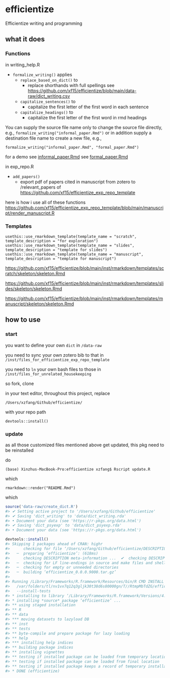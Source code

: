 
<!-- README.md is generated from README.Rmd. Please edit that file -->

# efficientize

Efficientize writing and programming

## what it does

### Functions

in writing\_help.R

  - `formalize_writing()` applies
      - `replace_based_on_dict()` to
          - replace shorthands with full spellings see
            <https://github.com/xf15/efficientize/blob/main/data-raw/dict_writing.csv>
      - `capitalize_sentences()` to
          - capitalize the first letter of the first word in each
            sentence
      - `capitalize_headings()` to
          - capitalize the first letter of the first word in rmd
            headings

You can supply the source file name only to change the source file
directly, e.g., `formalize_writing("informal_paper.Rmd")` or in addition
supply a destination file name to create a new file, e.g.,

    formalize_writing("informal_paper.Rmd", "formal_paper.Rmd")

for a demo see
[informal\_paper.Rmd](https://github.com/xf15/efficientize/tree/main/vignettes/informal_paper.Rmd)
see
[formal\_paper.Rmd](https://github.com/xf15/efficientize/tree/main/vignettes/formal_paper.Rmd)

in exp\_repo.R

  - `add_papers()`
      - export pdf of papers cited in manuscript from zotero to
        /relevant\_papers of
        <https://github.com/xf15/efficientize_exp_repo_template>

here is how i use all of these functions
<https://github.com/xf15/efficientize_exp_repo_template/blob/main/manuscript/render_manuscript.R>

### Templates

    usethis::use_rmarkdown_template(template_name = "scratch", template_description = "for exploration")
    usethis::use_rmarkdown_template(template_name = "slides", template_description = "template for slides")
    usethis::use_rmarkdown_template(template_name = "manuscript", template_description = "template for manuscript")

<https://github.com/xf15/efficientize/blob/main/inst/rmarkdown/templates/scratch/skeleton/skeleton.Rmd>

<https://github.com/xf15/efficientize/blob/main/inst/rmarkdown/templates/slides/skeleton/skeleton.Rmd>

<https://github.com/xf15/efficientize/blob/main/inst/rmarkdown/templates/manuscript/skeleton/skeleton.Rmd>

## how to use

### start

you want to define your own `dict` in `/data-raw`

you need to sync your own zotero bib to that in
`/inst/files_for_efficientize_exp_repo_template`

you need to `ln` your own bash files to those in
`/inst/files_for_unrelated_housekeeping`

so fork, clone

in your text editor, throughout this project, replace

    /Users/xzfang/Github/efficientize/

with your repo path

    devtools::install()

### update

as all those customized files mentioned above get updated, this pkg need
to be reinstalled

do

    (base) Xinzhus-MacBook-Pro:efficientize xzfang$ Rscript update.R

which

    rmarkdown::render("README.Rmd")

which

``` r
source('data-raw/create_dict.R')
#> ✔ Setting active project to '/Users/xzfang/Github/efficientize'
#> ✔ Saving 'dict_writing' to 'data/dict_writing.rda'
#> • Document your data (see 'https://r-pkgs.org/data.html')
#> ✔ Saving 'dict_psyexp' to 'data/dict_psyexp.rda'
#> • Document your data (see 'https://r-pkgs.org/data.html')

devtools::install()
#> Skipping 1 packages ahead of CRAN: highr
#>      checking for file ‘/Users/xzfang/Github/efficientize/DESCRIPTION’ ...  ✔  checking for file ‘/Users/xzfang/Github/efficientize/DESCRIPTION’
#>   ─  preparing ‘efficientize’: (618ms)
#>      checking DESCRIPTION meta-information ...  ✔  checking DESCRIPTION meta-information
#>   ─  checking for LF line-endings in source and make files and shell scripts
#>   ─  checking for empty or unneeded directories
#>   ─  building ‘efficientize_0.0.0.9000.tar.gz’
#>      
#> Running /Library/Frameworks/R.framework/Resources/bin/R CMD INSTALL \
#>   /var/folders/tl/nv1vx7q12q3gljk30t38d6s80000gn/T//RtmpMbTdZG/efficientize_0.0.0.9000.tar.gz \
#>   --install-tests 
#> * installing to library ‘/Library/Frameworks/R.framework/Versions/4.1/Resources/library’
#> * installing *source* package ‘efficientize’ ...
#> ** using staged installation
#> ** R
#> ** data
#> *** moving datasets to lazyload DB
#> ** inst
#> ** tests
#> ** byte-compile and prepare package for lazy loading
#> ** help
#> *** installing help indices
#> ** building package indices
#> ** installing vignettes
#> ** testing if installed package can be loaded from temporary location
#> ** testing if installed package can be loaded from final location
#> ** testing if installed package keeps a record of temporary installation path
#> * DONE (efficientize)
```
